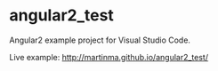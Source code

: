 # angular2_test
Angular2 example project for Visual Studio Code.

Live example: http://martinma.github.io/angular2_test/
